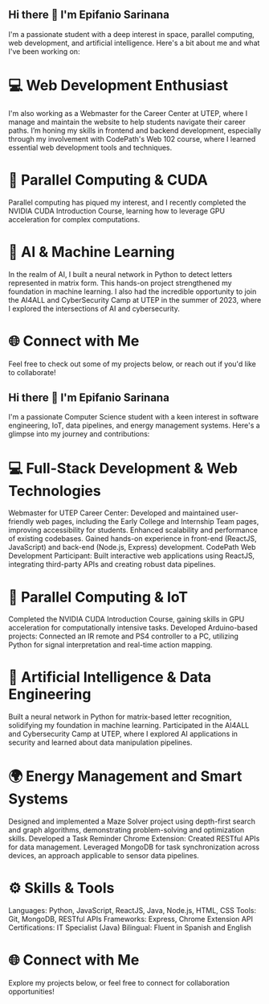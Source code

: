 ## Hi there 👋 I'm Epifanio Sarinana
I'm a passionate student with a deep interest in space, parallel computing, web development, and artificial intelligence. Here's a bit about me and what I've been working on:

<!--
**Sap-has/Sap-has** is a ✨ _special_ ✨ repository because its `README.md` (this file) appears on your GitHub profile.

Here are some ideas to get you started:

- 🔭 I’m currently working on ...
- 🌱 I’m currently learning ...
- 👯 I’m looking to collaborate on ...
- 🤔 I’m looking for help with ...
- 💬 Ask me about ...
- 📫 How to reach me: ...
- 😄 Pronouns: ...
- ⚡ Fun fact: ...
-->
# 💻 Web Development Enthusiast
I'm also working as a Webmaster for the Career Center at UTEP, where I manage and maintain the website to help students navigate their career paths. I’m honing my skills in frontend and backend development, especially through my involvement with CodePath's Web 102 course, where I learned essential web development tools and techniques.

# 🔢 Parallel Computing & CUDA
Parallel computing has piqued my interest, and I recently completed the NVIDIA CUDA Introduction Course, learning how to leverage GPU acceleration for complex computations.

# 🤖 AI & Machine Learning
In the realm of AI, I built a neural network in Python to detect letters represented in matrix form. This hands-on project strengthened my foundation in machine learning. I also had the incredible opportunity to join the AI4ALL and CyberSecurity Camp at UTEP in the summer of 2023, where I explored the intersections of AI and cybersecurity.

# 🌐 Connect with Me
Feel free to check out some of my projects below, or reach out if you'd like to collaborate!

## Hi there 👋 I'm Epifanio Sarinana
I'm a passionate Computer Science student with a keen interest in software engineering, IoT, data pipelines, and energy management systems. Here's a glimpse into my journey and contributions:

# 💻 Full-Stack Development & Web Technologies
Webmaster for UTEP Career Center:
  Developed and maintained user-friendly web pages, including the Early College and Internship Team pages, improving accessibility for students.
  Enhanced scalability and performance of existing codebases.
  Gained hands-on experience in front-end (ReactJS, JavaScript) and back-end (Node.js, Express) development.
CodePath Web Development Participant:
  Built interactive web applications using ReactJS, integrating third-party APIs and creating robust data pipelines.

# 🔢 Parallel Computing & IoT
Completed the NVIDIA CUDA Introduction Course, gaining skills in GPU acceleration for computationally intensive tasks.
Developed Arduino-based projects:
  Connected an IR remote and PS4 controller to a PC, utilizing Python for signal interpretation and real-time action mapping.

# 🤖 Artificial Intelligence & Data Engineering
Built a neural network in Python for matrix-based letter recognition, solidifying my foundation in machine learning.
Participated in the AI4ALL and Cybersecurity Camp at UTEP, where I explored AI applications in security and learned about data manipulation pipelines.

# 🌍 Energy Management and Smart Systems
Designed and implemented a Maze Solver project using depth-first search and graph algorithms, demonstrating problem-solving and optimization skills.
Developed a Task Reminder Chrome Extension:
  Created RESTful APIs for data management.
  Leveraged MongoDB for task synchronization across devices, an approach applicable to sensor data pipelines.

# ⚙️ Skills & Tools
Languages: Python, JavaScript, ReactJS, Java, Node.js, HTML, CSS
Tools: Git, MongoDB, RESTful APIs
Frameworks: Express, Chrome Extension API
Certifications: IT Specialist (Java)
Bilingual: Fluent in Spanish and English

# 🌐 Connect with Me
Explore my projects below, or feel free to connect for collaboration opportunities!
